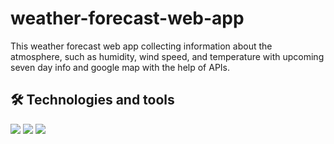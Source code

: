 # weather-forecast-web-app
This weather forecast web app collecting information about the atmosphere, such as humidity, wind speed, and temperature with upcoming seven day info and google map with the help of APIs.

## 🛠  Technologies and tools

<a name="learning-now"></a>

<img src="https://img.shields.io/badge/JavaScript-F7DF1E?style=for-the-badge&logo=javascript&logoColor=black"/>
<img src="https://img.shields.io/badge/HTML5-E34F26?style=for-the-badge&logo=html5&logoColor=white"/>
<img src="https://img.shields.io/badge/CSS3-1572B6?style=for-the-badge&logo=css5&logoColor=white"/>
<a name="learning-next"></a>
